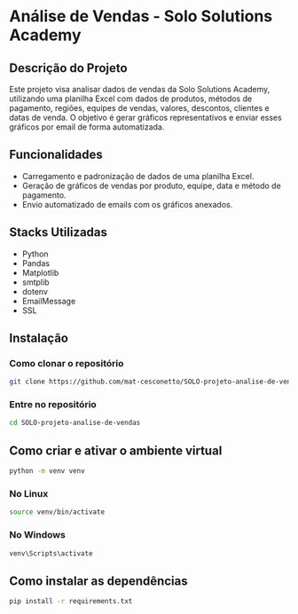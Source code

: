 # Análise de Vendas - Solo Solutions Academy

## Descrição do Projeto
Este projeto visa analisar dados de vendas da Solo Solutions Academy, utilizando uma planilha Excel com dados de produtos, métodos de pagamento, regiões, equipes de vendas, valores, descontos, clientes e datas de venda. O objetivo é gerar gráficos representativos e enviar esses gráficos por email de forma automatizada.

## Funcionalidades
- Carregamento e padronização de dados de uma planilha Excel.
- Geração de gráficos de vendas por produto, equipe, data e método de pagamento.
- Envio automatizado de emails com os gráficos anexados.

## Stacks Utilizadas
- Python
- Pandas
- Matplotlib
- smtplib
- dotenv
- EmailMessage
- SSL

## Instalação

### Como clonar o repositório
```bash
git clone https://github.com/mat-cesconetto/SOLO-projeto-analise-de-vendas.git
```
### Entre no repositório
```bash
cd SOLO-projeto-analise-de-vendas
```

## Como criar e ativar o ambiente virtual
```bash
python -m venv venv
```

### No Linux
```bash
source venv/bin/activate
```

### No Windows
```bash
venv\Scripts\activate
```

## Como instalar as dependências
```bash
pip install -r requirements.txt
```





